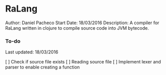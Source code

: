 # RaLang

Author:	 		Daniel Pacheco
Start Date:	 	18/03/2016
Description:	A compiler for RaLang written in clojure to compile source code
				into JVM bytecode.

### To-do ###
Last updated: 18/03/2016

[ ] Check if source file exists
[ ] Reading source file
[ ] Implement lexer and parser to enable creating a function